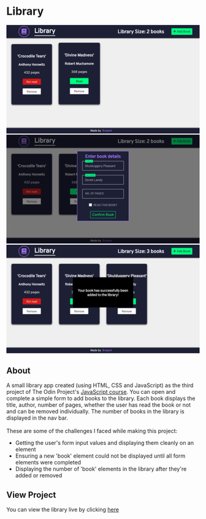 # Library
![preview-image-1](https://github.com/brajpatel/library/blob/main/images/preview-image1.png)
![preview-image-2](https://github.com/brajpatel/library/blob/main/images/preview-image2.png)
![preview-image-3](https://github.com/brajpatel/library/blob/main/images/preview-image3.png)
## About
A small library app created (using HTML, CSS and JavaScript) as the third project of The Odin Project's [JavaScript course](https://www.theodinproject.com/lessons/node-path-javascript-library). You can open and complete a simple form to add books to the library. Each book displays the title, author, number of pages, whether the user has read the book or not and can be removed individually. The number of books in the library is displayed in the nav bar.
<br/><br/>
These are some of the challenges I faced while making this project:
- Getting the user's form input values and displaying them cleanly on an element
- Ensuring a new 'book' element could not be displayed until all form elements were completed
- Displaying the number of 'book' elements in the library after they're added or removed
## View Project
You can view the library live by clicking [here](https://brajpatel.github.io/library/)
